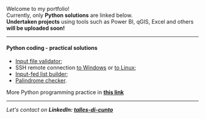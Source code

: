 Welcome to my portfolio! <br>
Currently, only <strong>Python solutions</strong> are linked below.<br>
<strong>Undertaken projects</strong> using tools such as Power BI, qGIS, Excel and others <strong>will be uploaded soon!</strong>

<hr>
<h4>Python coding - practical solutions</h4>

* <a href="https://github.com/ambientals/data-analysis-portfolio/blob/master/automazione_data_quality_v02.py">Input file validator</a>;
* SSH remote connection <a href="https://github.com/ambientals/data-analysis-portfolio/blob/master/example_winrm.py">to Windows</a> or <a href="https://github.com/ambientals/data-analysis-portfolio/blob/master/example_paramiko.py">to Linux</a>;
* <a href="https://github.com/ambientals/data-analysis-portfolio/blob/master/example_list_creation.py">Input-fed list builder</a>;
* <a href="https://github.com/ambientals/data-analysis-portfolio/blob/master/func_is_palindrome.py">Palindrome checker</a>.

More Python programming practice in <a href="https://github.com/ambientals/data-coding-repository/blob/master/README.md"><strong>this link</strong></a> <br>
<hr>
<em>Let's contact on <strong>LinkedIn: <a href="https://www.linkedin.com/in/talles-di-cunto/">talles-di-cunto</a></strong></em>
